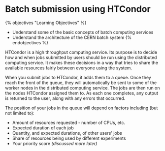 # Batch submission using HTCondor

{% objectives "Learning Objectives" %}
* Understand some of the basic concepts of batch computing services
* Understand the architecture of the CERN batch system
{% endobjectives %} 

HTCondor is a high throughput computing service. Its purpose is to decide how and when jobs submitted by users should be run using the distributed computing service. It makes these decisions in a way that tries to share the available resources fairly between everyone using the system.

When you submit jobs to HTCondor, it adds them to a queue. Once they reach the front of the queue, they will automatically be sent to some of the worker nodes in the distributed computing service. The jobs are then run on the nodes HTCondor assigned them to. As each one completes, any output is returned to the user, along with any errors that occurred.

The position of your jobs in the queue will depend on factors including (but not limited to):

* Amount of resources requested - number of CPUs, etc.
* Expected duration of each job
* Quantity, and expected durations, of other users' jobs
* Share of resources being used by different experiments
* Your priority score *(discussed more later)*






 
